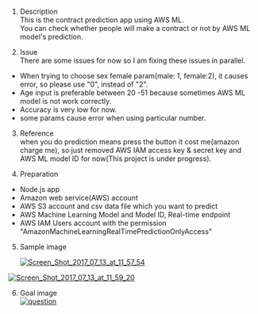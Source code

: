 1. Description  
  This is the contract prediction app using AWS ML.  
  You can check whether people will make a contract or not by AWS ML model's prediction.  
    
2. Issue  
   There are some issues for now so I am fixing these issues in parallel.
  * When trying to choose sex female param(male: 1, female:2), it causes error, so please use "0", instead of "2".  
  * Age input is preferable between 20 -51 because sometimes AWS ML model is not work correctly.  
  * Accuracy is very low for now.  
  * some params cause error when using particular number.

3. Reference  
   when you do prediction means press the button it cost me(amazon charge me), so just removed AWS IAM access key & secret key and AWS ML model ID for now(This project is under progress).  
    

4. Preparation  
  * Node.js app  
  * Amazon web service(AWS) account   
  * AWS S3 account and csv data file which you want to predict  
  * AWS Machine Learning Model and Model ID, Real-time endpoint  
  * AWS IAM Users account with the permission "AmazonMachineLearningRealTimePredictionOnlyAccess"  

 
5. Sample image  
  
   <a href="https://ibb.co/jApv2v"><img src="https://preview.ibb.co/bZZ69a/Screen_Shot_2017_07_13_at_11_57_54.png" alt="Screen_Shot_2017_07_13_at_11_57_54" border="0"></a><br />
       
     
    
  <a href="https://ibb.co/cGc4vF"><img src="https://preview.ibb.co/inPTNv/Screen_Shot_2017_07_13_at_11_59_20.png" alt="Screen_Shot_2017_07_13_at_11_59_20" border="0"></a><br />
    
6. Goal image  
  <a href="https://ibb.co/mzrGua"><img src="https://preview.ibb.co/c6SpEa/question.png" alt="question" border="0"></a>  
    
          